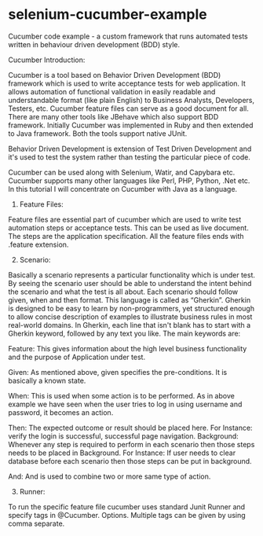 # selenium-cucumber-example

Cucumber code example - a custom framework that runs automated tests written in behaviour driven development (BDD) style.

Cucumber Introduction:

Cucumber is a tool based on Behavior Driven Development (BDD) framework which is used to write acceptance tests for web application. It allows automation of functional validation in easily readable and understandable format (like plain English) to Business Analysts, Developers, Testers, etc. Cucumber feature files can serve as a good document for all. There are many other tools like JBehave which also support BDD framework. Initially Cucumber was implemented in Ruby and then extended to Java framework. Both the tools support native JUnit.

Behavior Driven Development is extension of Test Driven Development and it's used to test the system rather than testing the particular piece of code.

Cucumber can be used along with Selenium, Watir, and Capybara etc. Cucumber supports many other languages like Perl, PHP, Python, .Net etc. In this tutorial I will concentrate on Cucumber with Java as a language.

1) Feature Files:

Feature files are essential part of cucumber which are used to write test automation steps or acceptance tests. This can be used as live document. The steps are the application specification. All the feature files ends with .feature extension.

2) Scenario:

Basically a scenario represents a particular functionality which is under test. By seeing the scenario user should be able to understand the intent behind the scenario and what the test is all about. Each scenario should follow given, when and then format. This language is called as “Gherkin”. Gherkin is designed to be easy to learn by non-programmers, yet structured enough to allow concise description of examples to illustrate business rules in most real-world domains.
In Gherkin, each line that isn't blank has to start with a Gherkin keyword, followed by any text you like. The main keywords are:

Feature: This gives information about the high level business functionality and the purpose of Application under test.

Given: As mentioned above, given specifies the pre-conditions. It is basically a known state.

When: This is used when some action is to be performed. As in above example we have seen when the user tries to log in using username and password, it becomes an action.

Then: The expected outcome or result should be placed here. For Instance: verify the login is successful, successful page navigation.
Background: Whenever any step is required to perform in each scenario then those steps needs to be placed in Background. For Instance: If user needs to clear database before each scenario then those steps can be put in background.

And: And is used to combine two or more same type of action.

3) Runner:

To run the specific feature file cucumber uses standard Junit Runner and specify tags in @Cucumber. Options. Multiple tags can be given by using comma separate. 
